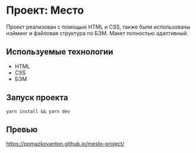# Проект: Место

Проект реализован с помощью HTML и CSS, также были использованы нэйминг и файловая структура по БЭМ. Макет полностью адаптивный.

## Используемые технологии
  * HTML
  * CSS
  * БЭМ

## Запуск проекта
```
yarn install && yarn dev
```
## Превью

https://pomazkovanton.github.io/mesto-project/
